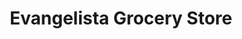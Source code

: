 ---
title: "Evangelista Grocery Store"
url: /allentown/evangelista-grocery-store/
shop: convenience
---